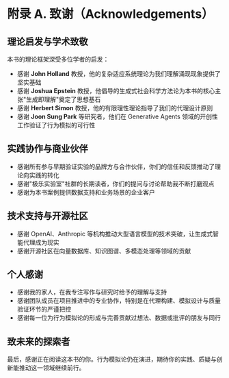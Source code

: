 # 附录 A. 致谢（Acknowledgements）

## 理论启发与学术致敬

本书的理论框架深受多位学者的启发：

- 感谢 **John Holland** 教授，他的复杂适应系统理论为我们理解涌现现象提供了坚实基础
- 感谢 **Joshua Epstein** 教授，他倡导的生成式社会科学方法论为本书的核心主张"生成即理解"奠定了思想基石
- 感谢 **Herbert Simon** 教授，他的有限理性理论指导了我们的代理设计原则
- 感谢 **Joon Sung Park** 等研究者，他们在 Generative Agents 领域的开创性工作验证了行为模拟的可行性

## 实践协作与商业伙伴

- 感谢所有参与早期验证实验的品牌方与合作伙伴，你们的信任和反馈推动了理论向实践的转化
- 感谢"极乐实验室"社群的长期读者，你们的提问与讨论帮助我不断打磨观点
- 感谢为本书案例提供数据支持和业务场景的企业客户

## 技术支持与开源社区

- 感谢 OpenAI、Anthropic 等机构推动大型语言模型的技术突破，让生成式智能代理成为现实
- 感谢开源社区在向量数据库、知识图谱、多模态处理等领域的贡献

## 个人感谢

- 感谢我的家人，在我专注写作与研究时给予的理解与支持
- 感谢团队成员在项目推进中的专业协作，特别是在代理构建、模拟设计与质量验证环节的严谨把控
- 感谢每一位为行为模拟论的形成与完善贡献过想法、数据或批评的朋友与同行

## 致未来的探索者

最后，感谢正在阅读这本书的你。行为模拟论仍在演进，期待你的实践、质疑与创新能推动这一领域继续前行。
